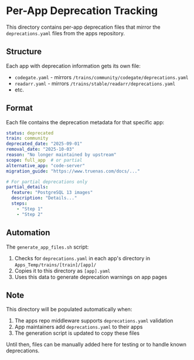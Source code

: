 # Per-App Deprecation Tracking

This directory contains per-app deprecation files that mirror the `deprecations.yaml` files from the apps repository.

## Structure

Each app with deprecation information gets its own file:
- `codegate.yaml` - mirrors `/trains/community/codegate/deprecations.yaml`
- `readarr.yaml` - mirrors `/trains/stable/readarr/deprecations.yaml`
- etc.

## Format

Each file contains the deprecation metadata for that specific app:

```yaml
status: deprecated
train: community
deprecated_date: "2025-09-01"
removal_date: "2025-10-03"
reason: "No longer maintained by upstream"
scope: full_app  # or partial
alternative_app: "code-server"
migration_guide: "https://www.truenas.com/docs/..."

# For partial deprecations only
partial_details:
  feature: "PostgreSQL 13 images"
  description: "Details..."
  steps:
    - "Step 1"
    - "Step 2"
```

## Automation

The `generate_app_files.sh` script:
1. Checks for `deprecations.yaml` in each app's directory in `Apps_Temp/trains/[train]/[app]/`
2. Copies it to this directory as `[app].yaml`
3. Uses this data to generate deprecation warnings on app pages

## Note

This directory will be populated automatically when:
1. The apps repo middleware supports `deprecations.yaml` validation
2. App maintainers add `deprecations.yaml` to their apps
3. The generation script is updated to copy these files

Until then, files can be manually added here for testing or to handle known deprecations.
